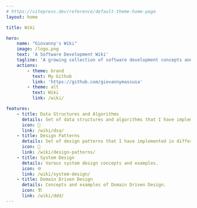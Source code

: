 ```yaml
---
# https://vitepress.dev/reference/default-theme-home-page
layout: home

title: Wiki

hero:
    name: "Giovanny's Wiki"
    image: /logo.png
    text: 'A Software Development Wiki'
    tagline: 'A growing collection of software development concepts and examples.'
    actions:
        - theme: brand
          text: My Github
          link: 'https://github.com/giovannymassuia'
        - theme: alt
          text: Wiki
          link: /wiki/

features:
    - title: Data Structures and Algorithms
      details: Set of data structures and algorithms that I have implemented in different languages.
      icon: 🤖
      link: /wiki/dsa/
    - title: Design Patterns
      details: Set of design patterns that I have implemented in different languages.
      icon: 🎨
      link: /wiki/design-patterns/
    - title: System Design
      details: Varous system design concepts and examples.
      icon: 🌐
      link: /wiki/system-design/
    - title: Domain Driven Design
      details: Concepts and examples of Domain Driven Design.
      icon: 🏗
      link: /wiki/ddd/
---
```


